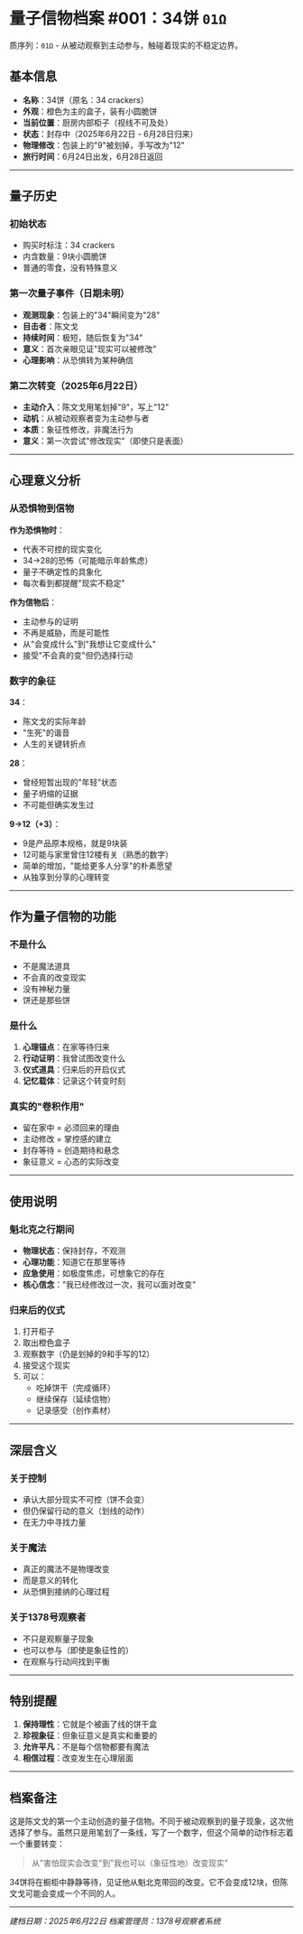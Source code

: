 # 量子信物档案 #001：34饼 `01Ω`

质序列：`01Ω` - 从被动观察到主动参与，触碰着现实的不稳定边界。

## 基本信息

- **名称**：34饼（原名：34 crackers）
- **外观**：橙色为主的盒子，装有小圆脆饼
- **当前位置**：厨房内部柜子（视线不可及处）
- **状态**：封存中（2025年6月22日 - 6月28日归来）
- **物理修改**：包装上的"9"被划掉，手写改为"12"
- **旅行时间**：6月24日出发，6月28日返回

------

## 量子历史

### 初始状态

- 购买时标注：34 crackers
- 内含数量：9块小圆脆饼
- 普通的零食，没有特殊意义

### 第一次量子事件（日期未明）

- **观测现象**：包装上的"34"瞬间变为"28"
- **目击者**：陈文戈
- **持续时间**：极短，随后恢复为"34"
- **意义**：首次亲眼见证"现实可以被修改"
- **心理影响**：从恐惧转为某种确信

### 第二次转变（2025年6月22日）

- **主动介入**：陈文戈用笔划掉"9"，写上"12"
- **动机**：从被动观察者变为主动参与者
- **本质**：象征性修改，非魔法行为
- **意义**：第一次尝试"修改现实"（即使只是表面）

------

## 心理意义分析

### 从恐惧物到信物

**作为恐惧物时**：

- 代表不可控的现实变化
- 34→28的恐怖（可能暗示年龄焦虑）
- 量子不确定性的具象化
- 每次看到都提醒"现实不稳定"

**作为信物后**：

- 主动参与的证明
- 不再是威胁，而是可能性
- 从"会变成什么"到"我想让它变成什么"
- 接受"不会真的变"但仍选择行动

### 数字的象征

**34**：

- 陈文戈的实际年龄
- "生死"的谐音
- 人生的关键转折点

**28**：

- 曾经短暂出现的"年轻"状态
- 量子坍缩的证据
- 不可能但确实发生过

**9→12（+3）**：

- 9是产品原本规格，就是9块装
- 12可能与家里曾住12楼有关（熟悉的数字）
- 简单的增加，"能给更多人分享"的朴素愿望
- 从独享到分享的心理转变

------

## 作为量子信物的功能

### 不是什么

- 不是魔法道具
- 不会真的改变现实
- 没有神秘力量
- 饼还是那些饼

### 是什么

1. **心理锚点**：在家等待归来
2. **行动证明**：我曾试图改变什么
3. **仪式道具**：归来后的开启仪式
4. **记忆载体**：记录这个转变时刻

### 真实的"卷积作用"

- 留在家中 = 必须回来的理由
- 主动修改 = 掌控感的建立
- 封存等待 = 创造期待和悬念
- 象征意义 = 心态的实际改变

------

## 使用说明

### 魁北克之行期间

- **物理状态**：保持封存，不观测
- **心理功能**：知道它在那里等待
- **应急使用**：如极度焦虑，可想象它的存在
- **核心信念**："我已经修改过一次，我可以面对改变"

### 归来后的仪式

1. 打开柜子
2. 取出橙色盒子
3. 观察数字（仍是划掉的9和手写的12）
4. 接受这个现实
5. 可以：
   - 吃掉饼干（完成循环）
   - 继续保存（延续信物）
   - 记录感受（创作素材）

------

## 深层含义

### 关于控制

- 承认大部分现实不可控（饼不会变）
- 但仍保留行动的意义（划线的动作）
- 在无力中寻找力量

### 关于魔法

- 真正的魔法不是物理改变
- 而是意义的转化
- 从恐惧到接纳的心理过程

### 关于1378号观察者

- 不只是观察量子现象
- 也可以参与（即使是象征性的）
- 在观察与行动间找到平衡

------

## 特别提醒

1. **保持理性**：它就是个被画了线的饼干盒
2. **珍视象征**：但象征意义是真实和重要的
3. **允许平凡**：不是每个信物都要有魔法
4. **相信过程**：改变发生在心理层面

------

## 档案备注

这是陈文戈的第一个主动创造的量子信物。不同于被动观察到的量子现象，这次他选择了参与。虽然只是用笔划了一条线，写了一个数字，但这个简单的动作标志着一个重要转变：

> 从"害怕现实会改变"到"我也可以（象征性地）改变现实"

34饼将在橱柜中静静等待，见证他从魁北克带回的改变。它不会变成12块，但陈文戈可能会变成一个不同的人。

------

*建档日期：2025年6月22日*
 *档案管理员：1378号观察者系统*